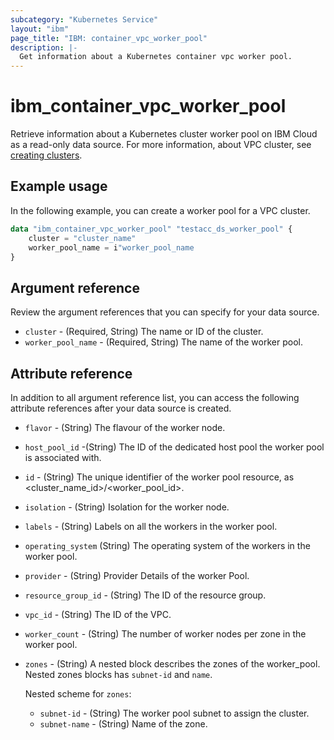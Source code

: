 ```yaml
---
subcategory: "Kubernetes Service"
layout: "ibm"
page_title: "IBM: container_vpc_worker_pool"
description: |-
  Get information about a Kubernetes container vpc worker pool.
---
```


# ibm_container_vpc_worker_pool
Retrieve information about a Kubernetes cluster worker pool on IBM Cloud as a read-only data source. For more information, about VPC cluster, see [creating clusters](https://cloud.ibm.com/docs/containers?topic=containers-clusters).

## Example usage
In the following example, you can create a worker pool for a VPC cluster.

```terraform
data "ibm_container_vpc_worker_pool" "testacc_ds_worker_pool" {
    cluster = "cluster_name"
    worker_pool_name = i"worker_pool_name
}
```


## Argument reference
Review the argument references that you can specify for your data source. 

- `cluster` - (Required, String) The name or ID of the cluster.
- `worker_pool_name` - (Required, String) The name of the worker pool.

## Attribute reference
In addition to all argument reference list, you can access the following attribute references after your data source is created. 

- `flavor` - (String) The flavour of the worker node.
- `host_pool_id` -(String) The ID of the dedicated host pool the worker pool is associated with.
- `id` - (String) The unique identifier of the worker pool resource, as <cluster_name_id>/<worker_pool_id>.
- `isolation` - (String) Isolation for the worker node.
- `labels` - (String) Labels on all the workers in the worker pool. 
- `operating_system` (String) The operating system of the workers in the worker pool.
- `provider` - (String) Provider Details of the worker Pool.
- `resource_group_id` - (String) The ID of the resource group.
- `vpc_id` - (String) The ID of the VPC.
- `worker_count` - (String) The number of worker nodes per zone in the worker pool.
- `zones` - (String) A nested block describes the zones of the worker_pool. Nested zones blocks has `subnet-id` and `name`.

  Nested scheme for `zones`:
	- `subnet-id` - (String) The worker pool subnet to assign the cluster.
	- `subnet-name` - (String) Name of the zone.
